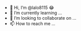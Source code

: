 - 👋 Hi, I’m @lalo8115 :joy:
- 🌱 I’m currently learning ... 
- 💞️ I’m looking to collaborate on ...
- 📫 How to reach me ...

<!---
lalo8115/lalo8115 is a ✨ special ✨ repository because its `README.md` (this file) appears on your GitHub profile.
You can click the Preview link to take a look at your changes.
--->
